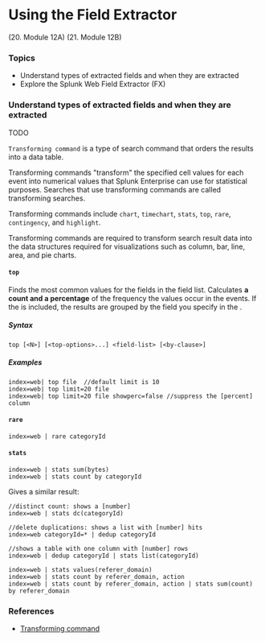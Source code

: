 # Using the Field Extractor
(20. Module 12A)
(21. Module 12B)
### Topics
* Understand types of extracted fields and when they are extracted
* Explore the Splunk Web Field Extractor (FX)


### Understand types of extracted fields and when they are extracted
TODO

`Transforming command` is a type of search command that orders the results into a data table. 

Transforming commands "transform" the specified cell values for each event into numerical values that Splunk Enterprise can use for statistical purposes. Searches that use transforming commands are called transforming searches.

Transforming commands include `chart`, `timechart`, `stats`, `top`, `rare`, `contingency`, and `highlight`.

Transforming commands are required to transform search result data into the data structures required for visualizations such as column, bar, line, area, and pie charts.

#### `top`
Finds the most common values for the fields in the field list. Calculates **a count and a percentage** of the frequency the values occur in the events. If the <by-clause> is included, the results are grouped by the field you specify in the <by-clause>.
  
  
##### Syntax
```
top [<N>] [<top-options>...] <field-list> [<by-clause>]
```
##### Examples
```
index=web| top file  //default limit is 10
index=web| top limit=20 file
index=web| top limit=20 file showperc=false //suppress the [percent] column
```
#### `rare`
```
index=web | rare categoryId

```
#### `stats`
```
index=web | stats sum(bytes)
index=web | stats count by categoryId
```
Gives a similar result:
```
//distinct count: shows a [number]
index=web | stats dc(categoryId)

//delete duplications: shows a list with [number] hits
index=web categoryId=* | dedup categoryId
  
//shows a table with one column with [number] rows
index=web | dedup categoryId | stats list(categoryId)
```
```
index=web | stats values(referer_domain)
index=web | stats count by referer_domain, action
index=web | stats count by referer_domain, action | stats sum(count) by referer_domain
```
  
  
### References
* [Transforming command](https://docs.splunk.com/Splexicon:Transformingcommand)
